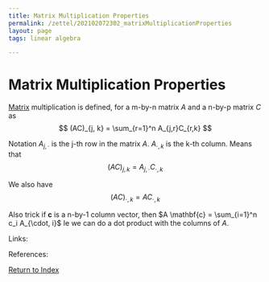 ```yaml
---
title: Matrix Multiplication Properties
permalink: /zettel/202102072302_matrixMultiplicationProperties
layout: page
tags: linear algebra

---
```

# Matrix Multiplication Properties

[Matrix](202102072233_matrixLinearMap) multiplication is defined, for a m-by-n matrix $A$ and a n-by-p matrix $C$ as 
$$
(AC)_{j, k} = \sum_{r=1}^n A_{j,r}C_{r,k}
$$

Notation $A_{j, \cdot}$ is the j-th row in the matrix $A$. $A_{\cdot, k}$ is the k-th column. 
Means that $$(AC)_{j,k} = A_{j, \cdot} C_{\cdot, k}$$

We also have $$(AC)_{\cdot, k} = A C_{\cdot, k}$$

Also trick if $\mathbf{c}$ is a n-by-1 column vector, then $A \mathbf{c} = \sum_{i=1}^n c_i A_{\cdot, i}$
Ie we can do a dot product with the columns of $A$.


Links: 

References: 

[Return to Index](index)